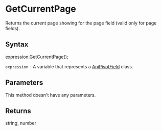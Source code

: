 # GetCurrentPage

Returns the current page showing for the page field (valid only for page fields).

## Syntax

expression.GetCurrentPage();

`expression` - A variable that represents a [ApiPivotField](../ApiPivotField.md) class.

## Parameters

This method doesn't have any parameters.

## Returns

string, number